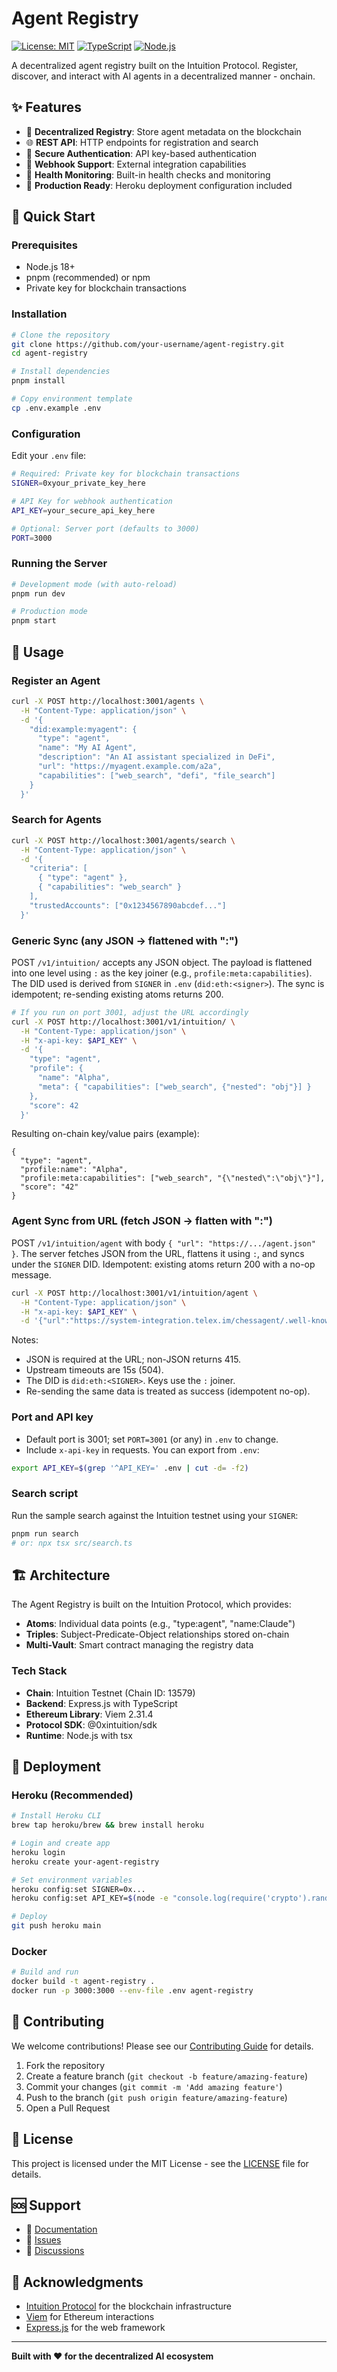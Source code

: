 # Agent Registry

[![License: MIT](https://img.shields.io/badge/License-MIT-yellow.svg)](https://opensource.org/licenses/MIT)
[![TypeScript](https://img.shields.io/badge/TypeScript-007ACC?logo=typescript&logoColor=white)](https://www.typescriptlang.org/)
[![Node.js](https://img.shields.io/badge/Node.js-43853D?logo=node.js&logoColor=white)](https://nodejs.org/)

A decentralized agent registry built on the Intuition Protocol. Register, discover, and interact with AI agents in a decentralized manner - onchain.

## ✨ Features

- 🔗 **Decentralized Registry**: Store agent metadata on the blockchain
- 🌐 **REST API**: HTTP endpoints for registration and search
- 🔐 **Secure Authentication**: API key-based authentication
- 📡 **Webhook Support**: External integration capabilities
- 🏥 **Health Monitoring**: Built-in health checks and monitoring
- 🚀 **Production Ready**: Heroku deployment configuration included

## 🚀 Quick Start

### Prerequisites

- Node.js 18+ 
- pnpm (recommended) or npm
- Private key for blockchain transactions

### Installation

```bash
# Clone the repository
git clone https://github.com/your-username/agent-registry.git
cd agent-registry

# Install dependencies
pnpm install

# Copy environment template
cp .env.example .env
```

### Configuration

Edit your `.env` file:

```bash
# Required: Private key for blockchain transactions
SIGNER=0xyour_private_key_here

# API Key for webhook authentication
API_KEY=your_secure_api_key_here

# Optional: Server port (defaults to 3000)
PORT=3000
```

### Running the Server

```bash
# Development mode (with auto-reload)
pnpm run dev

# Production mode
pnpm start
```

## 📖 Usage

### Register an Agent

```bash
curl -X POST http://localhost:3001/agents \
  -H "Content-Type: application/json" \
  -d '{
    "did:example:myagent": {
      "type": "agent",
      "name": "My AI Agent",
      "description": "An AI assistant specialized in DeFi",
      "url": "https://myagent.example.com/a2a",
      "capabilities": ["web_search", "defi", "file_search"]
    }
  }'
```

### Search for Agents

```bash
curl -X POST http://localhost:3001/agents/search \
  -H "Content-Type: application/json" \
  -d '{
    "criteria": [
      { "type": "agent" },
      { "capabilities": "web_search" }
    ],
    "trustedAccounts": ["0x1234567890abcdef..."]
  }'
```

### Generic Sync (any JSON → flattened with ":")

POST `/v1/intuition/` accepts any JSON object. The payload is flattened into one level using `:` as the key joiner (e.g., `profile:meta:capabilities`). The DID used is derived from `SIGNER` in `.env` (`did:eth:<signer>`). The sync is idempotent; re-sending existing atoms returns 200.

```bash
# If you run on port 3001, adjust the URL accordingly
curl -X POST http://localhost:3001/v1/intuition/ \
  -H "Content-Type: application/json" \
  -H "x-api-key: $API_KEY" \
  -d '{
    "type": "agent",
    "profile": {
      "name": "Alpha",
      "meta": { "capabilities": ["web_search", {"nested": "obj"}] }
    },
    "score": 42
  }'
```

Resulting on-chain key/value pairs (example):

```
{
  "type": "agent",
  "profile:name": "Alpha",
  "profile:meta:capabilities": ["web_search", "{\"nested\":\"obj\"}"],
  "score": "42"
}
```

### Agent Sync from URL (fetch JSON → flatten with ":")

POST `/v1/intuition/agent` with body `{ "url": "https://.../agent.json" }`. The server fetches JSON from the URL, flattens it using `:`, and syncs under the `SIGNER` DID. Idempotent: existing atoms return 200 with a no-op message.

```bash
curl -X POST http://localhost:3001/v1/intuition/agent \
  -H "Content-Type: application/json" \
  -H "x-api-key: $API_KEY" \
  -d '{"url":"https://system-integration.telex.im/chessagent/.well-known/agent.json"}'
```

Notes:
- JSON is required at the URL; non-JSON returns 415.
- Upstream timeouts are 15s (504).
- The DID is `did:eth:<SIGNER>`. Keys use the `:` joiner.
- Re-sending the same data is treated as success (idempotent no-op).

### Port and API key

- Default port is 3001; set `PORT=3001` (or any) in `.env` to change.
- Include `x-api-key` in requests. You can export from `.env`:

```bash
export API_KEY=$(grep '^API_KEY=' .env | cut -d= -f2)
```

### Search script

Run the sample search against the Intuition testnet using your `SIGNER`:

```bash
pnpm run search
# or: npx tsx src/search.ts
```

## 🏗️ Architecture

The Agent Registry is built on the Intuition Protocol, which provides:

- **Atoms**: Individual data points (e.g., "type:agent", "name:Claude")
- **Triples**: Subject-Predicate-Object relationships stored on-chain
- **Multi-Vault**: Smart contract managing the registry data

### Tech Stack

- **Chain**: Intuition Testnet (Chain ID: 13579)
- **Backend**: Express.js with TypeScript
- **Ethereum Library**: Viem 2.31.4
- **Protocol SDK**: @0xintuition/sdk
- **Runtime**: Node.js with tsx

## 🚀 Deployment

### Heroku (Recommended)

```bash
# Install Heroku CLI
brew tap heroku/brew && brew install heroku

# Login and create app
heroku login
heroku create your-agent-registry

# Set environment variables
heroku config:set SIGNER=0x...
heroku config:set API_KEY=$(node -e "console.log(require('crypto').randomBytes(32).toString('hex'))")

# Deploy
git push heroku main
```

### Docker

```bash
# Build and run
docker build -t agent-registry .
docker run -p 3000:3000 --env-file .env agent-registry
```

## 🤝 Contributing

We welcome contributions! Please see our [Contributing Guide](./CONTRIBUTING.md) for details.

1. Fork the repository
2. Create a feature branch (`git checkout -b feature/amazing-feature`)
3. Commit your changes (`git commit -m 'Add amazing feature'`)
4. Push to the branch (`git push origin feature/amazing-feature`)
5. Open a Pull Request

## 📄 License

This project is licensed under the MIT License - see the [LICENSE](./LICENSE) file for details.

## 🆘 Support

- 📖 [Documentation](./docs/)
- 🐛 [Issues](https://github.com/your-username/agent-registry/issues)
- 💬 [Discussions](https://github.com/your-username/agent-registry/discussions)

## 🙏 Acknowledgments

- [Intuition Protocol](https://intuition.systems/) for the blockchain infrastructure
- [Viem](https://viem.sh/) for Ethereum interactions
- [Express.js](https://expressjs.com/) for the web framework

---

**Built with ❤️ for the decentralized AI ecosystem**

